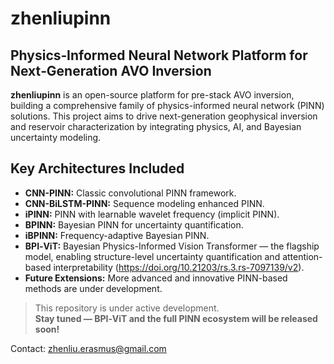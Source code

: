 # zhenliupinn
## Physics‑Informed Neural Network Platform for Next‑Generation AVO Inversion

**zhenliupinn** is an open-source platform for pre-stack AVO inversion, building a comprehensive family of physics-informed neural network (PINN) solutions. This project aims to drive next-generation geophysical inversion and reservoir characterization by integrating physics, AI, and Bayesian uncertainty modeling.

## Key Architectures Included

- **CNN-PINN:** Classic convolutional PINN framework.
- **CNN-BiLSTM-PINN:** Sequence modeling enhanced PINN.
- **iPINN:** PINN with learnable wavelet frequency (implicit PINN).
- **BPINN:** Bayesian PINN for uncertainty quantification.
- **iBPINN:** Frequency-adaptive Bayesian PINN.
- **BPI‑ViT:** Bayesian Physics-Informed Vision Transformer — the flagship model, enabling structure-level uncertainty quantification and attention-based interpretability (https://doi.org/10.21203/rs.3.rs-7097139/v2).
- **Future Extensions:** More advanced and innovative PINN-based methods are under development.

> This repository is under active development.  
> **Stay tuned — BPI‑ViT and the full PINN ecosystem will be released soon!**

Contact: zhenliu.erasmus@gmail.com

